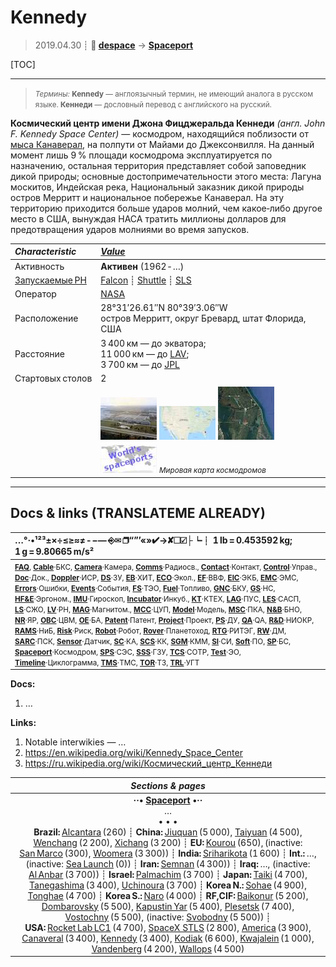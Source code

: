 # Kennedy
> 2019.04.30 ┊ **🚀 [despace](index.md)** → **[Spaceport](spaceport.md)**

[TOC]

---

> <small>*Термины:* **Kennedy** — англоязычный термин, не имеющий аналога в русском языке. **Кеннеди** — дословный перевод с английского на русский.</small>

**Космический центр имени Джона Фицджеральда Кеннеди** *(англ. John F. Kennedy Space Center)* — космодром, находящийся поблизости от [мыса Канаверал](canaveral.md), на полпути от Майами до Джексонвилля. На данный момент лишь 9 % площади космодрома эксплуатируется по назначению, остальная территория представляет собой заповедник дикой природы; основные достопримечательности этого места: Лагуна москитов, Индейская река, Национальный заказник дикой природы остров Мерритт и национальное побережье Канаверал. На эту территорию приходится больше ударов молний, чем какое‑либо другое место в США, вынуждая НАСА тратить миллионы долларов для предотвращения ударов молниями во время запусков.

|*Characteristic*|*[Value](si.md)*|
|:--|:--|
| Активность  |**Активен** (1962 ‑ …)  |
| [Запускаемые РН](lv.md)  | [Falcon](falcon.md) ┊ [Shuttle](shuttle.md) ┊ [SLS](sls.md)  |
| Оператор  | [NASA](03_nasa.md)  |
| Расположение  | 28°31′26.61″N 80°39′3.06″W<br> остров Мерритт, округ Бревард, штат Флорида, США  |
| Расстояние  | 3 400 км — до экватора;<br> 11 000 км — до [LAV](03_lav.md);<br> 3 700 км — до [JPL](03_jpl.md)  |
| Стартовых столов  | 2  |
|| [![](f/spaceport/kennedy/pic1_thumb.jpg)](f/spaceport/kennedy/pic1.jpg)  [![](f/spaceport/kennedy/map1_thumb.jpg)](f/spaceport/kennedy/map1.png)   [![](f/spaceport/kennedy/map2_thumb.jpg)](f/spaceport/kennedy/map2.jpg)  |
|| [![](f/spaceport/map_world_spaceport_location_thumb.jpg)](f/spaceport/map_world_spaceport_location.jpg) <small>*Мировая карта космодромов*</small>  |



<p style="page-break-after:always"> </p>

---

## Docs & links (TRANSLATEME ALREADY)
|…°·•¹²³±×÷≤≥≈≠ ‑ −— ⎆✉ ❐“”’«»✔→✘☐☑├┕┆ 1 lb = 0.453592 kg; 1 g = 9.80665 m/s²|
|:--|
|<small>**[FAQ](faq.md)**, **[Cable](cable.md)**·БКС, **[Camera](camera.md)**·Камера, **[Comms](comms.md)**·Радиосв., **[Contact](contact.md)**·Контакт, **[Control](control.md)**·Управ., **[Doc](doc.md)**·Док., **[Doppler](doppler.md)**·ИСР, **[DS](ds.md)**·ЗУ, **[EB](eb.md)**·ХИТ, **[ECO](ecology.md)**·Экол., **[EF](ef.md)**·ВВФ, **[ElC](elc.md)**·ЭКБ, **[EMC](emc.md)**·ЭМС, **[Errors](error.md)**·Ошибки, **[Events](event.md)**·События, **[FS](fs.md)**·ТЭО, **[Fuel](fuel.md)**·Топливо, **[GNC](gnc.md)**·БКУ, **[GS](scs.md)**·НС, **[HF&E](hfe.md)**·Эргоном., **[IMU](imu.md)**·Гироскоп, **[Incubator](incubator.md)**·Инкуб., **[KT](kt.md)**·КТЕХ, **[LAG](lag.md)**·ПУC, **[LES](les.md)**·САСП, **[LS](ls.md)**·СЖО, **[LV](lv.md)**·РН, **[MAG](mag.md)**·Магнитом., **[MCC](mcc.md)**·ЦУП, **[Model](model.md)**·Модель, **[MSC](sc.md)**·ПКА, **[N&B](nnb.md)**·БНО, **[NR](nr.md)**·ЯР, **[OBC](obc.md)**·ЦВМ, **[OE](oe.md)**·БА, **[Patent](патент.md)**·Патент, **[Project](project.md)**·Проект, **[PS](ps.md)**·ДУ, **[QA](quality.md)**·QA, **[R&D](rnd.md)**·НИОКР, **[RAMS](rams.md)**·НиБ, **[Risk](risk.md)**·Риск, **[Robot](robotics.md)**·Робот, **[Rover](rover.md)**·Планетоход, **[RTG](rtg.md)**·РИТЭГ, **[RW](rw.md)**·ДМ, **[SARC](sarc.md)**·ПСК, **[Sensor](sensor.md)**·Датчик, **[SC](sc.md)**·КА, **[SCS](scs.md)**·КК, **[SGM](sgm.md)**·КММ, **[SI](si.md)**·СИ, **[Soft](soft.md)**·ПО, **[SP](sp.md)**·БС, **[Spaceport](spaceport.md)**·Космодром, **[SPS](sps.md)**·СЭС, **[SSS](sss.md)**·ГЗУ, **[TCS](tcs.md)**·СОТР, **[Test](test.md)**·ЭО, **[Timeline](timeline.md)**·Циклограмма, **[TMS](tms.md)**·ТМС, **[TOR](tor.md)**·ТЗ, **[TRL](trl.md)**·УГТ</small>|

**Docs:**

   1. …

**Links:**

   1. Notable interwikies — …
   1. <https://en.wikipedia.org/wiki/Kennedy_Space_Center>
   1. <https://ru.wikipedia.org/wiki/Космический_центр_Кеннеди>

|*Sections & pages*|
|:--:|
|**··• [Spaceport](spaceport.md) •··**<br> … <br>• • •<br> **Brazil:** [Alcantara](alcantara.md) (260) ┊ **China:** [Jiuquan](jiuquan.md) (5 000), [Taiyuan](taiyuan.md) (4 500), [Wenchang](wenchang.md) (2 200), [Xichang](xichang.md) (3 200) ┊ **EU:** [Kourou](kourou.md) (650), (inactive: [San Marco](san_marco.md) (300), [Woomera](woomera.md) (3 300)) ┊ **India:** [Sriharikota](sriharikota.md) (1 600) ┊ **Int.:** …, (inactive: [Sea Launch](sea_launch.md) (0)) ┊ **Iran:** [Semnan](semnan.md) (4 300)) ┊ **Iraq:** …, (inactive: [Al Anbar](al_anbar.md) (3 700)) ┊ **Israel:** [Palmachim](palmachim.md) (3 700) ┊ **Japan:** [Taiki](taiki.md) (4 700), [Tanegashima](tanegashima.md) (3 400), [Uchinoura](uchinoura.md) (3 700) ┊ **Korea N.:** [Sohae](sohae.md) (4 900), [Tonghae](tonghae.md) (4 700) ┊ **Korea S.:** [Naro](naro.md) (4 000) ┊ **RF,CIF:** [Baikonur](baikonur.md) (5 200), [Dombarovsky](dombarovsky.md) (5 500), [Kapustin Yar](kapustin_yar.md) (5 400), [Plesetsk](plesetsk.md) (7 400), [Vostochny](vostochny.md) (5 500), (inactive: [Svobodny](svobodny.md) (5 500)) ┊ **USA:** [Rocket Lab LC1](rocket_lab_lc1.md) (4 700), [SpaceX STLS](spacex_stls.md) (2 800), [America](america.md) (3 900), [Canaveral](canaveral.md) (3 400), [Kennedy](kennedy.md) (3 400), [Kodiak](kodiak.md) (6 600), [Kwajalein](kwajalein.md) (1 000), [Vandenberg](vandenberg.md) (4 200), [Wallops](wallops.md) (4 500)|
